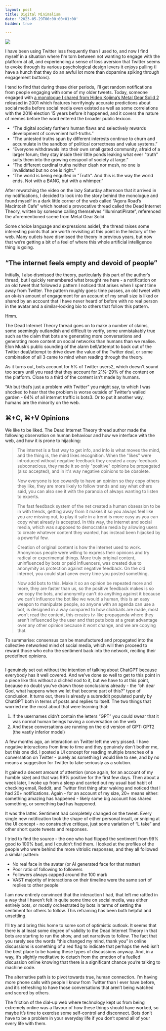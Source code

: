 ```yaml
---
layout: post
title: Digital Minimalism
date: '2023-05-29T00:00:00+01:00'
hidden: true

---
```


![](/img/digital-min.png)

I have been using Twitter less frequently than I used to, and now I find myself in a situation where I'm torn between not wanting to engage with the platform at all, and experiencing a sense of loss aversion that Twitter seems to evoke through its various psychological design levers it enjoys pulling (I have a hunch that they do an awful lot more than dopamine spiking through engagement buttons).

I tend to find that during these drier periods, I’ll get random notifications from people engaging with some of my older tweets. Today, someone engaged with [a monologue I shared from Hideo Kojima’s Metal Gear Solid 2](https://twitter.com/jordanmoore/status/1218672445877555201) released in 2001 which features horrifyingly accurate predictions about social media before social media even existed as well as some correlations with the 2016 election 15 years before it happened, and it covers the nature of memes before the word entered the broader public lexicon.

- “The digital society furthers human flaws and selectively rewards development of convenient half-truths.”
- “The untested truths spun by different interests continue to churn and accumulate in the sandbox of political correctness and value systems.”
- “Everyone withdrawals into their own small gated community, afraid of a larger forum; they stay inside their little ponds leaking what ever "truth" suits them into the growing cesspool of society at large.”
- “The different cardinal truths neither clash nor mesh, no one is invalidated but no one is right.”
- “The world is being engulfed in "Truth". And this is the way the world ends. Not with a BANG, but with a whimper.”

After rewatching the video on the lazy Saturday afternoon that it arrived in my notifications, I decided to look into the story behind the monologue and found myself in a dark little corner of the web called “Agora Road’s Macintosh Cafe” which hosted a provocative thread called the Dead Internet Theory, written by someone calling themselves “IlluminatiPirate”, referenced the aforementioned scene from Metal Gear Solid.

Some choice language and expressions aside1, the thread raises some interesting points that are worth revisiting at this point in the history of the web. Many outlets have dismissed the theory in previous years, but now that we’re getting a bit of a feel of where this whole artificial intelligence thing is going.

## “The internet feels empty and devoid of people”

Initially, I also dismissed the theory, particularly this part of the author’s thread, but I quickly remembered what brought me here - a notification on an old tweet that followed a pattern I noticed that arises when I spent time away from Twitter. The pattern roughly goes: time passes, an old tweet with an ok-ish amount of engagement for an account of my small size is liked or shared by an account that I have never heard of before with no real person in the avatar and a similar-looking bio to others that follow this pattern.

Hmm.

The Dead Internet Theory thread goes on to make a number of claims, some seemingly outlandish and difficult to verify, some unmistakably true such as the claim that bots are generating more conversations and generating more content on social networks than humans than we realise. Elon Musk’s public sounding of the alarm bell/attempt to back out of the Twitter deal/attempt to drive down the value of the Twitter deal, or some combination of all 3 came to mind when reading through the theory.

As it turns out, bots account for 5% of Twitter users2, which doesn't sound too scary until you read that they account for 21%-29% of the content on the platform. Close to a third of the content isn’t made by humans.

“Ah but that’s just a problem with Twitter” you might say, to which I was shocked to hear that the problem is worse outside of Twitter’s walled garden - 64% of all internet traffic is bots3. Or to put it another way, humans are the minority on the web.

## ⌘+C, ⌘+V Opinions

We like to be liked. The Dead Internet Theory thread author made the following observation on human behaviour and how we interface with the web, and how it is prone to hijacking:

> The internet is a fast way to get info, and info is what moves the mind, and the thing is, the mind likes recognition. When the "likes" were introduced without negative feedback they created a copy-feedback subconscious, they made it so only "positive" opinions be propagated (also accepted), and in it's way negative opinions to be obsolete.
> 
> Now everyone is too cowardly to have an opinion so they copy others they like, they are more likely to follow trends and say what others said, you can also see it with the paranoia of always wanting to listen to experts.
> 
> The fast feedback system of the net created a human obsession to be in with trends, getting away from it makes it so you always feel like you are missing out, to play it safe in a trend is more easy as you can copy what already is accepted. In this way, the internet and social media, which was supposed to democratise media by allowing users to create whatever content they wanted, has instead been hijacked by a powerful few.
> 
> Creation of original content is how the internet used to work. Anonymous people were willing to express their opinions and try radical or experimental things. More truly original content, uninfluenced by bots or paid influencers, was created due to anonymity as protection against negative feedback. On the old internet, you could start anew every time you posted something.
> 
> Now add bots to this. Make it so an opinion be repeated more and more, they are faster than us, so the positive feedback makes is so we copy the bots, and anonymity can't do anything against it because we can't influence the bot like we would a human, this is an easy weapon to manipulate people, so anyone with an agenda can use a bot, is designed in a way compared to how clickbaits are made, most won't read the content, this creates tv-like propaganda where they aren't influenced by the user and that puts bots at a great advantage over any other opinion because it wont change, and we are copying that.

To summarise: consensus can be manufactured and propagated into the collective networked mind of social media, which will then proceed to reward those who echo the sentiment back into the network, reciting their predefined opinions.

<img src="/img/separator-1.png" class="separator" alt="" />

I genuinely set out without the intention of talking about ChatGPT because everybody has it well covered. And we’ve done so well to get to this point in a piece like this without a clichéd nod to it, but we have to at this point, because no doubt you’ve drawn those conclusions already - the “oh dear God, what happens when we let that become part of this?” type of conclusion. It turns out, there is already a subreddit populated purely by ChatGPT both in terms of posts and replies to itself. The two things that worried me the most about that were learning that:

1. If the usernames didn’t contain the letters “GPT” you could swear that it was normal human beings having a conversation on the web
2. And these conversations are running on the old version of GPT: GPT2 (the vastly inferior model)

A few months ago, an interaction on Twitter left me very pissed. I have negative interactions from time to time and they genuinely don’t bother me, but this one did. I posted a UI concept for reading multiple branches of a conversation on Twitter - purely as something I would like to see, and by no means a suggestion for Twitter to take seriously as a solution.

It gained a decent amount of attention (once again, for an account of my humble size) and that was 99% positive for the first few days. Then about a week later, I woke up from a sleep and carried out my usual bad habit of checking email, Reddit, and Twitter first thing after waking and noticed that I had 20+ notifications. Again - for an account of my size, 20+ means either: something amazing has happened - likely some big account has shared something, or something bad has happened.

It was the latter. Sentiment had completely changed on the tweet. Every single new notification took the shape of either personal insult, or sniping at the UI concept - no constructive critique, just some variation of “L take” and other short quote tweets and responses.

I tried to find the source - the one who had flipped the sentiment from 99% good to 100% bad, and I couldn’t find them. I looked at the profiles of the people who were behind the more vitriolic responses, and they all followed a similar pattern:

- No real face in the avatar (or AI generated face for that matter)
- Poor ratio of following to followers
- Followers always capped around the 100 mark
- VAST majority of interactions on their timeline were the same sort of replies to other people

I am now entirely convinced that the interaction I had, that left me rattled in a way that I haven’t felt in quite some time on social media, was either entirely bots, or mostly orchestrated by bots in terms of setting the sentiment for others to follow. This reframing has been both helpful and unsettling.

I’ll try and bring this home to some sort of optimistic outlook. It seems that there is at least some degree of validity to the Dead Internet Theory in that bots are starting to run the show, and set narratives to follow. The fact that you rarely see the words “this changed my mind, thank you” in online discussions is something of a red flag to indicate that perhaps the web isn’t the best place to be having these types of discussions anyway. And, in a way, it’s slightly meditative to detach from the emotion of a fuelled discussion online knowing that there is a significant chance you’re talking to machine code.

The alternative path is to pivot towards true, human connection. I’m having more phone calls with people I know from Twitter than I ever have before, and it’s refreshing to have those conversations that aren’t being watched and scored by others.

The friction of the dial-up web where technology kept us from being extremely online was a flavour of how these things should have worked, so maybe it’s time to exercise some self-control and disconnect. Bots don’t have to be a problem in your everyday life if you don’t spend all of your every life with them.